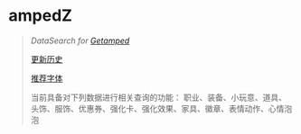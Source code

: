 # ampedZ
>
>*DataSearch for [Getamped](http://bfo.sdo.com/)*
>
>[更新历史](WHATSNEW.md)
>
>[推荐字体](FONTS.md)
>
>当前具备对下列数据进行相关查询的功能：
>职业、装备、小玩意、道具、头饰、服饰、优惠券、强化卡、强化效果、家具、徽章、表情动作、心情泡泡
